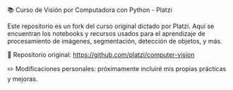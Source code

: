📚 Curso de Visión por Computadora con Python - Platzi

Este repositorio es un fork del curso original dictado por Platzi. Aquí se encuentran los notebooks y recursos usados para el aprendizaje de procesamiento de imágenes, segmentación, detección de objetos, y más.

🔗 Repositorio original: https://github.com/platzi/computer-vision

✏️ Modificaciones personales: próximamente incluiré mis propias prácticas y mejoras.
